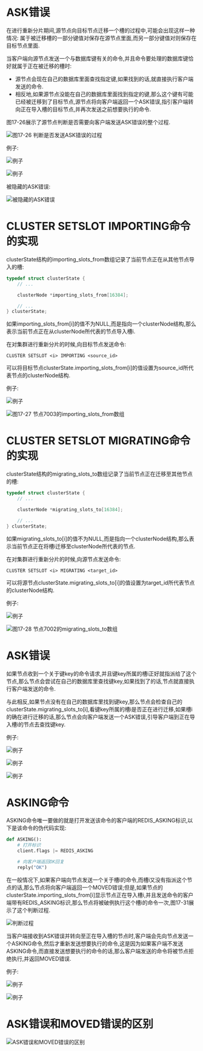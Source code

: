 # ASK错误
在进行重新分片期间,源节点向目标节点迁移一个槽的过程中,可能会出现这样一种情况: 属于被迁移槽的一部分键值对保存在源节点里面,而另一部分键值对则保存在目标节点里面.

当客户端向源节点发送一个与数据库键有关的命令,并且命令要处理的数据库键恰好就属于正在被迁移的槽时:
* 源节点会现在自己的数据库里面查找指定键,如果找到的话,就直接执行客户端发送的命令.
* 相反地,如果源节点没能在自己的数据库里面找到指定的键,那么这个键有可能已经被迁移到了目标节点,源节点将向客户端返回一个ASK错误,指引客户端转向正在导入槽的目标节点,并再次发送之前想要执行的命令.

图17-26展示了源节点判断是否需要向客户端发送ASK错误的整个过程.

![图17-26 判断是否发送ASK错误的过程](https://github.com/gdufeZLYL/blog/blob/master/images/20180517213627.png)

例子:

![例子](https://github.com/gdufeZLYL/blog/blob/master/images/20180517214106.png)

![例子](https://github.com/gdufeZLYL/blog/blob/master/images/20180517214128.png)

被隐藏的ASK错误:

![被隐藏的ASK错误](https://github.com/gdufeZLYL/blog/blob/master/images/20180517214218.png)

# CLUSTER SETSLOT IMPORTING命令的实现
clusterState结构的importing_slots_from数组记录了当前节点正在从其他节点导入的槽:
```c++
typedef struct clusterState {
    // ...

    clusterNode *importing_slots_from[16384];

    // ...
} clusterState;
```
如果importing_slots_from[i]的值不为NULL,而是指向一个clusterNode结构,那么表示当前节点正在从clusterNode所代表的节点导入槽i.

在对集群进行重新分片的时候,向目标节点发送命令:
```
CLUSTER SETSLOT <i> IMPORTING <source_id>
```
可以将目标节点clusterState.importing_slots_from[i]的值设置为source_id所代表节点的clusterNode结构.

例子:

![例子](https://github.com/gdufeZLYL/blog/blob/master/images/20180517222406.png)

![图17-27 节点7003的importing_slots_from数组](https://github.com/gdufeZLYL/blog/blob/master/images/20180517222431.png)

# CLUSTER SETSLOT MIGRATING命令的实现
clusterState结构的migrating_slots_to数组记录了当前节点正在迁移至其他节点的槽:
```c++
typedef struct clusterState {
    // ...

    clusterNode *migrating_slots_to[16384];

    // ...
} clusterState;
```
如果migrating_slots_to[i]的值不为NULL,而是指向一个clusterNode结构,那么表示当前节点正在将槽i迁移至clusterNode所代表的节点.

在对集群进行重新分片的时候,向源节点发送命令:
```
CLUSTER SETSLOT <i> MIGRATING <target_id>
```
可以将源节点clusterState.migrating_slots_to[i]的值设置为target_id所代表节点的clusterNode结构.

例子:

![例子](https://github.com/gdufeZLYL/blog/blob/master/images/20180517225824.png)

![图17-28 节点7002的migrating_slots_to数组](https://github.com/gdufeZLYL/blog/blob/master/images/20180517225903.png)

# ASK错误
如果节点收到一个关于键key的命令请求,并且键key所属的槽i正好就指派给了这个节点,那么节点会尝试在自己的数据库里查找键key,如果找到了的话,节点就直接执行客户端发送的命令.

与此相反,如果节点没有在自己的数据库里找到键key,那么节点会检查自己的clusterState.migrating_slots_to[i],看键key所属的槽i是否正在进行迁移,如果槽i的确在进行迁移的话,那么节点会向客户端发送一个ASK错误,引导客户端到正在导入槽i的节点去查找键key.

例子:

![例子](https://github.com/gdufeZLYL/blog/blob/master/images/20180517231741.png)

![例子](https://github.com/gdufeZLYL/blog/blob/master/images/20180517231921.png)

![例子](https://github.com/gdufeZLYL/blog/blob/master/images/20180517231953.png)

# ASKING命令
ASKING命令唯一要做的就是打开发送该命令的客户端的REDIS_ASKING标识,以下是该命令的伪代码实现:
```python
def ASKING():
    # 打开标识
    client.flags |= REDIS_ASKING

    # 向客户端返回OK回复
    reply("OK")
```
在一般情况下,如果客户端向节点发送一个关于槽i的命令,而槽i又没有指派这个节点的话,那么节点将向客户端返回一个MOVED错误;但是,如果节点的clusterState.importing_slots_from[i]显示节点正在导入槽i,并且发送命令的客户端带有REDIS_ASKING标识,那么节点将被破例执行这个槽i的命令一次,图17-31展示了这个判断过程.

![判断过程](https://github.com/gdufeZLYL/blog/blob/master/images/20180517234254.png)

当客户端接收到ASK错误并转向至正在导入槽的节点时,客户端会先向节点发送一个ASKING命令,然后才重新发送想要执行的命令,这是因为如果客户端不发送ASKING命令,而直接发送想要执行的命令的话,那么客户端发送的命令将被节点拒绝执行,并返回MOVED错误.

例子:

![例子](https://github.com/gdufeZLYL/blog/blob/master/images/20180517235332.png)

![例子](https://github.com/gdufeZLYL/blog/blob/master/images/20180517235402.png)

# ASK错误和MOVED错误的区别

![ASK错误和MOVED错误的区别](https://github.com/gdufeZLYL/blog/blob/master/images/20180518000001.png)